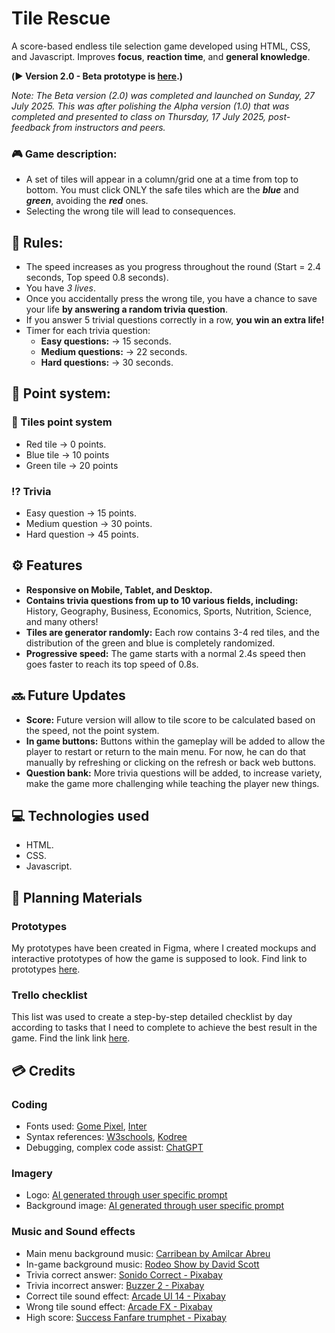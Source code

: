 # Tile Rescue
A score-based endless tile selection game developed using HTML, CSS, and Javascript. Improves **focus**, **reaction time**, and **general knowledge**.

__(▶️ Version 2.0 - Beta prototype is [here](https://tile-rescue.surge.sh/).)__

*Note: The Beta version (2.0) was completed and launched on Sunday, 27 July 2025. This was after polishing the Alpha version (1.0) that was completed and presented to class on Thursday, 17 July 2025, post-feedback from instructors and peers.*


### 🎮 Game description:

- A set of tiles will appear in a column/grid one at a time from top to bottom. You must click ONLY the safe tiles which are the ***blue*** and ***green***, avoiding the ***red*** ones.
- Selecting the wrong tile will lead to consequences. 


## 📝 Rules:

- The speed increases as you progress throughout the round (Start = 2.4 seconds, Top speed 0.8 seconds).
- You have _3 lives_.
- Once you accidentally press the wrong tile, you have a chance to save your life **by answering a random trivia question**.
- If you answer 5 trivial questions correctly in a row, **you win an extra life!**
- Timer for each trivia question: 
    - **Easy questions:** → 15 seconds.
    - **Medium questions:** → 22 seconds.
    - **Hard questions:** → 30 seconds.

## 👾 Point system:

### 🫵 Tiles point system

- Red tile → 0 points.
- Blue tile → 10 points
- Green tile → 20 points


### ⁉️ Trivia

- Easy question → 15 points.
- Medium question → 30 points.
- Hard question → 45 points.

## ⚙️ Features

- **Responsive on Mobile, Tablet, and Desktop.**
- **Contains trivia questions from up to 10 various fields, including:** History, Geography, Business, Economics, Sports, Nutrition, Science, and many others!
- **Tiles are generator randomly:** Each row contains 3-4 red tiles, and the distribution of the green and blue is completely randomized.
- **Progressive speed:** The game starts with a normal 2.4s speed then goes faster to reach its top speed of 0.8s.


## 🔜 Future Updates

- **Score:** Future version will allow to tile score to be calculated based on the speed, not the point system.
- **In game buttons:** Buttons within the gameplay will be added to allow the player to restart or return to the main menu. For now, he can do that manually by refreshing or clicking on the refresh or back web buttons.
- **Question bank:** More trivia questions will be added, to increase variety, make the game more challenging while teaching the player new things.

## 💻 Technologies used

- HTML.
- CSS.
- Javascript.

##  📝 Planning Materials

### Prototypes

My prototypes have been created in Figma, where I created mockups and interactive prototypes of how the game is supposed to look. Find link to prototypes [here](https://www.figma.com/design/k6fR6OFoCuDXbPrsQTDw7D/Untitled?node-id=0-1&t=kRchk7MP10ejXEJy-1).

### Trello checklist 

This list was used to create a step-by-step detailed checklist by day according to tasks that I need to complete to achieve the best result in the game. Find the link link [here](https://trello.com/invite/b/686f092f0f2a5fa5dd39bf8b/ATTI8e4fce6b43f8adfe8980d696b5af2be5B17342FB/tile-rescue-trello).


## 💳 Credits

### Coding

- Fonts used: [Gome Pixel](https://www.dafont.com/gome-pixel.font), [Inter](https://fonts.google.com/specimen/Inter)
- Syntax references: [W3schools](https://www.w3schools.com/), [Kodree](https://kodree.com/)
- Debugging, complex code assist: [ChatGPT](https://chatgpt.com/) 

### Imagery

- Logo: [AI generated through user specific prompt](https://chatgpt.com/)
- Background image: [AI generated through user specific prompt](https://www.pixelcut.ai/ai-image-editor?tool=upscale)

### Music and Sound effects

- Main menu background music: [Carribean by Amilcar Abreu](https://www.youtube.com/watch?v=5mUVLsT7B8g)
- In-game background music: [Rodeo Show by David Scott](https://www.youtube.com/watch?v=Kv_N6kCYrTw)
- Trivia correct answer: [Sonido Correct - Pixabay](https://pixabay.com/sound-effects/search/correct/)
- Trivia incorrect answer: [Buzzer 2 - Pixabay](https://pixabay.com/ru/sound-effects/buzzer2-6109/)
- Correct tile sound effect: [Arcade UI 14 - Pixabay](https://pixabay.com/sound-effects/search/arcade%20ui%2014/)
- Wrong tile sound effect: [Arcade FX - Pixabay](https://pixabay.com/sound-effects/arcade-fx-288597/)
- High score: [Success Fanfare trumphet - Pixabay](https://pixabay.com/sound-effects/success-fanfare-trumpets-6185/)